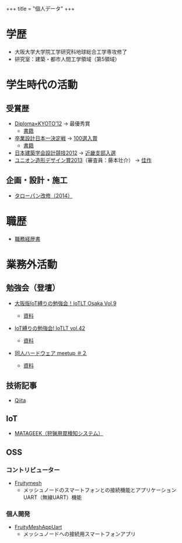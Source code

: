 +++
title = "個人データ"
+++

# 学歴

* 大阪大学大学院工学研究科地球総合工学専攻修了  
* 研究室：建築・都市人間工学領域（第5領域）

# 学生時代の活動

## 受賞歴

* [Diploma×KYOTO’12](https://www.shikaku.co.jp/future/exhibition/12_kyoto_diploma/index.html) -> 最優秀賞
  * [書籍](https://www.amazon.co.jp/Diploma%C3%97KYOTO%E2%80%9912%E2%80%95%E4%BA%AC%E9%83%BD%E5%BB%BA%E7%AF%89%E5%AD%A6%E7%94%9F%E4%B9%8B%E4%BC%9A%E5%90%88%E5%90%8C%E5%8D%92%E6%A5%AD%E8%A8%AD%E8%A8%88%E5%B1%952012-%E4%BA%AC%E9%83%BD%E5%BB%BA%E7%AF%89%E5%AD%A6%E7%94%9F%E4%B9%8B%E4%BC%9A/dp/4864170606)
* [卒業設計日本一決定戦](http://gakuseikaigi.com/nihon1/12/index.html) -> [100選入賞](http://gakuseikaigi.com/nihon1/12/result1.html)
  * [書籍](https://www.amazon.co.jp/dp/B01ERQKSDG/ref=dp-kindle-redirect?_encoding=UTF8&btkr=1)
* [日本建築学会設計競技2012](https://www.aij.or.jp/kyouikuhukyuuzigyoukankei/v400-12.html) -> [近畿支部入選](https://www.aij.or.jp/jpn/symposium/2012/1211_058-075.pdf)
* [ユニオン造形デザイン賞2013](https://www.uffec.com/archives2013)（審査員：藤本壮介） -> [佳作](https://www.uffec.com/5rty0svphqyr-2/%E5%8A%9B%E3%82%A4%E3%82%BF%E3%82%A4%E3%83%A6%E3%82%A6%E3%82%B4%E3%82%A6)

## 企画・設計・施工

* [タローパン改修（2014）](https://www.facebook.com/%E6%96%B0%E3%82%BF%E3%83%AD%E3%83%BC%E3%83%91%E3%83%B3%E8%A8%88%E7%94%BB-516442458420957/)

# 職歴

* [職務経歴書](/)

# 業務外活動

## 勉強会（登壇）

* [大阪版IoT縛りの勉強会！IoTLT Osaka Vol.9](https://iotlt.connpass.com/event/114206/)
  * [資料](https://docs.google.com/presentation/d/1TrBnJpsznWUd_OuuMdMuvBcByu1LPmN9rq-D7X4g5Ws/edit#slide=id.p)

* [IoT縛りの勉強会! IoTLT vol.42](https://iotlt.connpass.com/event/96592/)
  * [資料](https://docs.google.com/presentation/d/1fCylWcMRgVXf3OMN0vdjWL9vbRFTI3iNFG6A54i5E64/edit#slide=id.g403b4a866d_1_0)

* [同人ハードウェア meetup ＃２](https://dhwmu.connpass.com/event/121139/)
  * [資料](https://docs.google.com/presentation/d/1tyGof3zjFVCYTq16jHoWj01o7GxLehgNTU8mEaZ7vVE/edit?usp=sharing)

## 技術記事

* [Qiita](https://qiita.com/nishinohi)

## IoT

* [MATAGEEK（狩猟用罠検知システム）](/)

## OSS

### コントリビューター

* [Fruitymesh](https://github.com/mwaylabs/fruitymesh)
  * メッシュノードのスマートフォンとの接続機能とアプリケーションUART（無線UART）機能

### 個人開発

* [FruityMeshAppUart](https://github.com/nishinohi/FruityMeshAppUart)
  * メッシュノードへの接続用スマートフォンアプリ